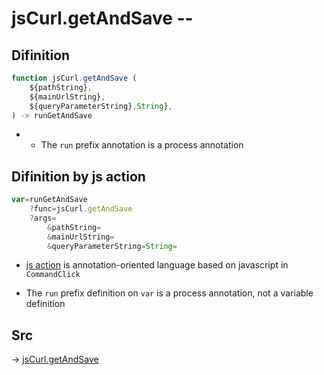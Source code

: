 # jsCurl.getAndSave --

## Difinition

```js.js
function jsCurl.getAndSave (
	${pathString},
	${mainUrlString},
	${queryParameterString},String},
) -> runGetAndSave
```

- - The `run` prefix annotation is a process annotation


## Difinition by js action

```js.js
var=runGetAndSave
	?func=jsCurl.getAndSave 
	?args=
		&pathString=
		&mainUrlString=
		&queryParameterString=String=
```

- [js action](#) is annotation-oriented language based on javascript in `CommandClick`

- The `run` prefix definition on `var` is a process annotation, not a variable definition

## Src

-> [jsCurl.getAndSave ](https://github.com/puutaro/CommandClick/blob/master/app/src/main/java/com/puutaro/commandclick/fragment_lib/terminal_fragment/js_interface/JsCurl.kt#L42)


